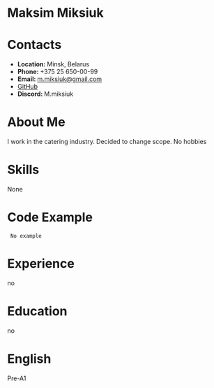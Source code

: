 # Maksim Miksiuk

# Contacts
+ <b> Location: </b> Minsk, Belarus
+  <b> Phone: </b> +375 25 650-00-99
+ <b> Email: </b> m.miksiuk@gmail.com
+ <a href="https://github.com/Mmiksiuk/">GitHub</a>
+ <b> Discord: </b> M.miksiuk

# About Me
I work in the catering industry. Decided to change scope. No hobbies

# Skills
None
# Code Example
<pre>
<code> No example </code>
</pre>

# Experience
no
# Education
no
# English
Pre-A1

